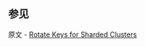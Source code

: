 ## 参见

原文 - [Rotate Keys for Sharded Clusters]( https://docs.mongodb.com/manual/tutorial/rotate-key-sharded-cluster/ )

